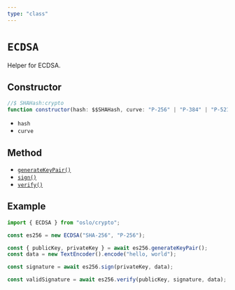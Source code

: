 ```yaml
---
type: "class"
---
```


# `ECDSA`

Helper for ECDSA.

## Constructor

```ts
//$ SHAHash:crypto
function constructor(hash: $$SHAHash, curve: "P-256" | "P-384" | "P-521"): this;
```

- `hash`
- `curve`

## Method

- [`generateKeyPair()`](/referece/crypto/ECDSA/generateKeyPair)
- [`sign()`](/referece/crypto/ECDSA/sign)
- [`verify()`](/referece/crypto/ECDSA/verify)

## Example

```ts
import { ECDSA } from "oslo/crypto";

const es256 = new ECDSA("SHA-256", "P-256");

const { publicKey, privateKey } = await es256.generateKeyPair();
const data = new TextEncoder().encode("hello, world");

const signature = await es256.sign(privateKey, data);

const validSignature = await es256.verify(publicKey, signature, data);
```
